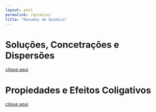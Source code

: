 ```yaml
---
layout: post
permalink: /quimica/
title: "Resumos de Química"
---
```


# Soluções, Concetrações e Dispersões
[clique aqui](/quimica/solucoes)

# Propiedades e Efeitos Coligativos
[clique aqui](/quimica/efeitos-coligativos)
